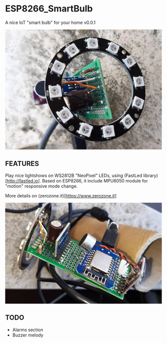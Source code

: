 # ESP8266_SmartBulb
A nice IoT "smart bulb" for your home 
v0.0.1

![ESP8266_SmartBulb](https://raw.githubusercontent.com/michelep/ESP8266_SmartBulb/master/images/1.jpg)

## FEATURES

Play nice lightshows on WS2812B "NeoPixel" LEDs, using (FastLed library)[http://fastled.io]. Based on ESP8266, it include MPU6050 module for "motion" responsive mode change.

More details on (zerozone.it)[https://www.zerozone.it]

![ESP8266_SmartBulb](https://raw.githubusercontent.com/michelep/ESP8266_SmartBulb/master/images/2.jpg)


## TODO
- Alarms section 
- Buzzer melody